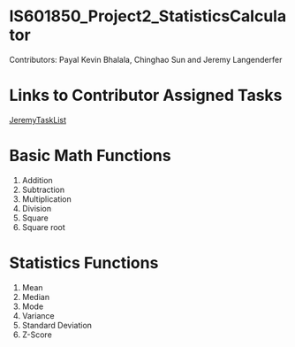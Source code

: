 # IS601850_Project2_StatisticsCalculator

Contributors: Payal Kevin Bhalala, Chinghao Sun and Jeremy Langenderfer

# Links to Contributor Assigned Tasks
[JeremyTaskList](https://github.com/jderfer31/IS601850_Project2_StatisticsCalculator/blob/master/ContributorTasks/JeremyTaskList.md)

# Basic Math Functions
  1. Addition
  2. Subtraction
  3. Multiplication
  4. Division
  5. Square
  6. Square root
  
 # Statistics Functions
  1. Mean
  2. Median
  3. Mode
  4. Variance
  5. Standard Deviation
  6. Z-Score
